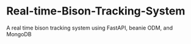# Real-time-Bison-Tracking-System
A real time bison tracking system using FastAPI, beanie ODM, and MongoDB

